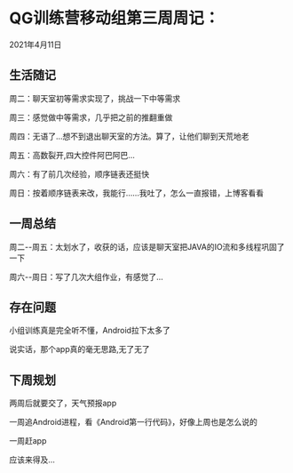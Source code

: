 # QG训练营移动组第三周周记：
2021年4月11日

## 生活随记

周二：聊天室初等需求实现了，挑战一下中等需求

周三：感觉做中等需求，几乎把之前的推翻重做

周四：无语了...想不到退出聊天室的方法。算了，让他们聊到天荒地老

周五：高数裂开,四大控件阿巴阿巴...

周六：有了前几次经验，顺序链表还挺快

周日：按着顺序链表来改，我能行……我吐了，怎么一直报错，上博客看看

## 一周总结

周二--周五：太划水了，收获的话，应该是聊天室把JAVA的IO流和多线程巩固了一下

周六--周日：写了几次大组作业，有感觉了...

## 存在问题

小组训练真是完全听不懂，Android拉下太多了

说实话，那个app真的毫无思路,无了无了

## 下周规划

两周后就要交了，天气预报app

一周追Android进程，看《Android第一行代码》，好像上周也是怎么说的

一周赶app

应该来得及...

